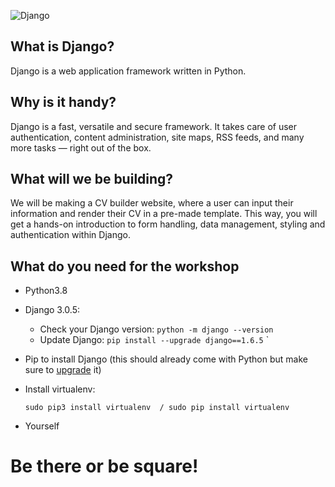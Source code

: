 ![Django](https://res.cloudinary.com/practicaldev/image/fetch/s--TIeFdN8q--/c_imagga_scale,f_auto,fl_progressive,h_420,q_auto,w_1000/https://thepracticaldev.s3.amazonaws.com/i/pbm1bosqot3g4vvc2xvk.png)

## What is Django?

Django is a web application framework written in Python.

## Why is it handy?

Django is a fast, versatile and secure framework. It takes care of user authentication, content administration, site maps, RSS feeds, and many more tasks — right out of the box.

## What will we be building?

We will be making a CV builder website, where a user can input their information and render their CV in a pre-made template. This way, you will get a hands-on introduction to form handling, data management, styling and authentication within Django.

## What do you need for the workshop
- Python3.8
- Django 3.0.5:
  - Check your Django version:
    `python -m django --version`
  - Update Django:
    `pip install --upgrade django==1.6.5`  `
  


- Pip to install Django (this should already come with Python but make sure to [upgrade](https://pip.pypa.io/en/stable/installing/) it)
- Install virtualenv:
  
  `sudo pip3 install virtualenv  / sudo pip install virtualenv`

- Yourself

# Be there or be square!
